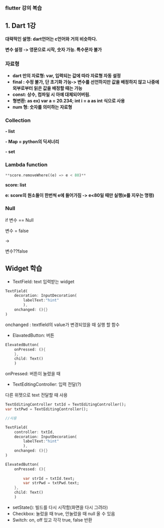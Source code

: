 ### flutter 강의 복습
## 1. Dart 1강

**대략적인 설명: dart언어는 c언어와 거의 비슷하다.**

**변수 설정 -> 영문으로 시작, 숫자 가능. 특수문자 불가**

### 자료형

- **dart 만의 자료형: var, 입력되는 값에 따라 자료형 자동 설정**
- **final : 수정 불가, 단 초기화 가능-> 변수를 선언하지만 값을 배정하지 않고 나중에 외부로부터 읽은 값을 배정할 때는 가능**
- **const: 상수, 컴파일 시 아예 대체되어버림.**
- **형변환: as ex) var a = 20.234; int i = a as int 식으로 사용**
- **num 형: 숫자를 의미하는 자료형**

### **Collection**

**- list**

**- Map = python의 딕셔너리**

**- set**

### **Lambda function**

```dart
**score.removeWhere((e) => e < 80)**
```

**score: list**

**e: score의 원소들이 한번씩 e에 들어가짐 -> e<80일 때만 실행(e를 지우는 명령)**

### Null

if 변수 == Null

변수 = false 

→

변수??false

## Widget 학습

- TextField: text 입력받는 widget

```dart
TextField(
	decoration: InputDecoration(
		labelText:"hint"
		),
	onchanged: (){}
)
```

onchanged : textfield의 value가 변경되었을 때 실행 할 함수

- ElavatedButton: 버튼

```dart
ElevatedButton(
	onPressed: (){
	},
	child: Text()
	)
```

onPressed: 버튼이 눌렸을 때

- TextEditingController: 입력 전달(?)

다른 위젯으로 text 전달할 때 사용

```dart
TextEditingController txtId = TextEditingController();
var txtPwd = TextEditingController();

//사용

TextField(
	controller: txtId,
	decoration: InputDecoration(
		labelText:"hint"
		),
	onchanged: (){}
)

ElevatedButton(
	onPressed: (){
	
		var strId = txtId.text;
		var strPwd = txtPwd.text;
	},
	child: Text()
	)
```

- setState(): 빌드를 다시 시작함(화면을 다시 그려라)
- Checkbox: 눌렀을 때 true, 안눌렀을 때 null 올 수 있음
- Switch: on, off 있고 각각 true, false 반환
